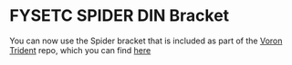 # FYSETC SPIDER DIN Bracket

You can now use the Spider bracket that is included as part of the [Voron Trident](https://github.com/VoronDesign/Voron-Trident) repo, which you can find [here](https://github.com/VoronDesign/Voron-Trident/blob/45922dba5e48e71aba192771037194d6a7b72199/STLs/ElectronicsBay/Controller_Mounts/Spider_bracket_set.stl)
